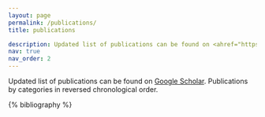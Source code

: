 ```yaml
---
layout: page
permalink: /publications/
title: publications

description: Updated list of publications can be found on <ahref="https://scholar.google.com/citations?user=OCTHQj4AAAAJ"> Google Scholar</a>. Publications by categories in reversed chronological order.
nav: true
nav_order: 2
---
```


<!-- _pages/publications.md -->
Updated list of publications can be found on [Google Scholar](https://scholar.google.com/citations?user=OCTHQj4AAAAJ). Publications by categories in reversed chronological order.
<div class="publications">

{% bibliography %}

</div>
